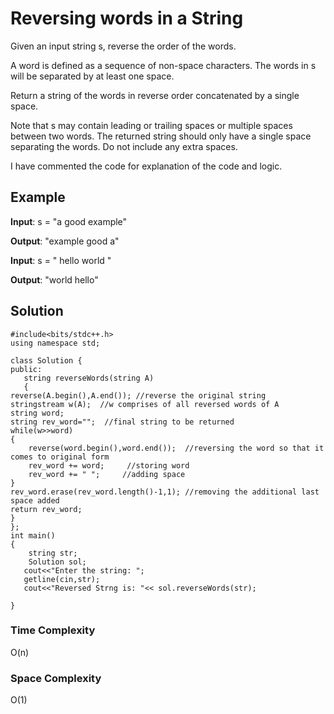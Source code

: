 # Reversing words in a String

Given an input string s, reverse the order of the words.

A word is defined as a sequence of non-space characters. The words in s will be separated by at least one space.

Return a string of the words in reverse order concatenated by a single space.

Note that s may contain leading or trailing spaces or multiple spaces between two words. The returned string should only have a single space separating the words. Do not include any extra spaces.

I have commented the code for explanation of the code and logic.

## Example

**Input**: s = "a good example"

**Output**: "example good a"

**Input**: s = " hello world "

**Output**: "world hello"

## Solution

```
#include<bits/stdc++.h>
using namespace std;

class Solution {
public:
   string reverseWords(string A) 
   {
reverse(A.begin(),A.end()); //reverse the original string
stringstream w(A);  //w comprises of all reversed words of A
string word;
string rev_word="";  //final string to be returned
while(w>>word)
{
    reverse(word.begin(),word.end());  //reversing the word so that it comes to original form
    rev_word += word;     //storing word
    rev_word += " ";     //adding space
}
rev_word.erase(rev_word.length()-1,1); //removing the additional last space added
return rev_word;
}
};
int main()
{ 
    string str;
    Solution sol;
   cout<<"Enter the string: ";
   getline(cin,str);
   cout<<"Reversed Strng is: "<< sol.reverseWords(str);
    
}

```

### Time Complexity

O(n)

### Space Complexity

O(1)
